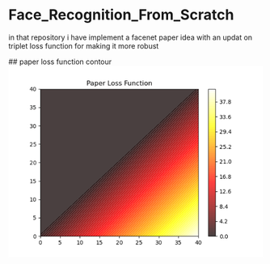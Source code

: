 # Face_Recognition_From_Scratch
<p>in that repository i have implement a facenet paper idea with an updat on triplet loss function for making it more robust </p>
## paper loss function contour 
<img src="./PaperLossContour.png"/>
